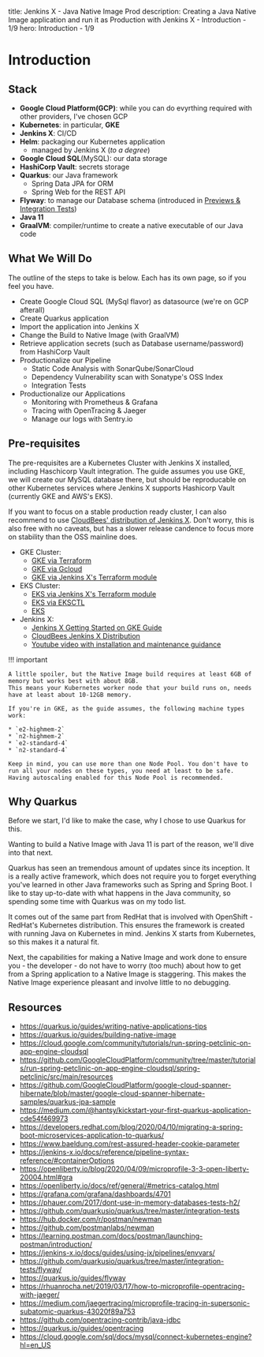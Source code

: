 title: Jenkins X - Java Native Image Prod
description: Creating a Java Native Image application and run it as Production with Jenkins X - Introduction - 1/9
hero: Introduction - 1/9

# Introduction

## Stack

* **Google Cloud Platform(GCP)**: while you can do evyrthing required with other providers, I've chosen GCP
* **Kubernetes**: in particular, **GKE**
* **Jenkins X**: CI/CD
* **Helm**: packaging our Kubernetes application
    * managed by Jenkins X (_to a degree_)
* **Google Cloud SQL**(MySQL): our data storage
* **HashiCorp Vault**: secrets storage
* **Quarkus**: our Java framework
    * Spring Data JPA for ORM
    * Spring Web for the REST API
* **Flyway**: to manage our Database schema (introduced in [Previews & Integration Tests](/jenkinsx/java-native-prod/08-preview-int-test/))
* **Java 11**
* **GraalVM**: compiler/runtime to create a native executable of our Java code

## What We Will Do

The outline of the steps to take is below. Each has its own page, so if you feel you have.

* Create Google Cloud SQL (MySql flavor) as datasource (we're on GCP afterall)
* Create Quarkus application 
* Import the application into Jenkins X
* Change the Build to Native Image (with GraalVM)
* Retrieve application secrets (such as Database username/password) from HashiCorp Vault
* Productionalize our Pipeline
    * Static Code Analysis with SonarQube/SonarCloud
    * Dependency Vulnerability scan with Sonatype's OSS Index
    * Integration Tests
* Productionalize our Applications
    * Monitoring with Prometheus & Grafana
    * Tracing with OpenTracing & Jaeger
    * Manage our logs with Sentry.io

## Pre-requisites

The pre-requisites are a Kubernetes Cluster with Jenkins X installed, including Haschicorp Vault integration. The guide assumes you use GKE, we will create our MySQL database there, but should be reproducable on other Kubernetes services where Jenkins X supports Hashicorp Vault (currently GKE and AWS's EKS).

If you want to focus on a stable production ready cluster, I can also recommend to use [CloudBees' distribution of Jenkins X](https://docs.cloudbees.com/docs/cloudbees-jenkins-x-distribution/latest/). Don't worry, this is also free with no caveats, but has a slower release candence to focus more on stability than the OSS mainline does.

* GKE Cluster: 
    * [GKE via Terraform](https://joostvdg.github.io/kubernetes/distributions/gke-terraform/)
    * [GKE via Gcloud](https://cloud.google.com/kubernetes-engine/docs/quickstart)
    * [GKE via Jenkins X's Terraform module](https://jenkins-x.io/docs/getting-started/)
* EKS Cluster:
    * [EKS via Jenkins X's Terraform module](https://registry.terraform.io/modules/jenkins-x/eks-jx/aws/0.2.1)
    * [EKS via EKSCTL](https://eksctl.io/)
    * [EKS](https://aws.amazon.com/blogs/startups/from-zero-to-eks-with-terraform-and-helm/)
* Jenkins X: 
    * [Jenkins X Getting Started on GKE Guide](https://jenkins-x.io/docs/getting-started/)
    * [CloudBees Jenkins X Distribution](https://docs.cloudbees.com/docs/cloudbees-jenkins-x-distribution/latest/)
    * [Youtube video with installation and maintenance guidance](https://www.youtube.com/watch?v=rQlP_3iXvRE)

!!! important

    A little spoiler, but the Native Image build requires at least 6GB of memory but works best with about 8GB.
    This means your Kubernetes worker node that your build runs on, needs have at least about 10-12GB memory.

    If you're in GKE, as the guide assumes, the following machine types work:

    * `e2-highmem-2`
    * `n2-highmem-2`
    * `e2-standard-4`
    * `n2-standard-4`

    Keep in mind, you can use more than one Node Pool. You don't have to run all your nodes on these types, you need at least to be safe. Having autoscaling enabled for this Node Pool is recommended.

## Why Quarkus

Before we start, I'd like to make the case, why I chose to use Quarkus for this.

Wanting to build a Native Image with Java 11 is part of the reason, we'll dive into that next.

Quarkus has seen an tremendous amount of updates since its inception. 
It is a really active framework, which does not require you to forget everything you've learned in other Java frameworks such as Spring and Spring Boot. I like to stay up-to-date with what happens in the Java community, so spending some time with Quarkus was on my todo list.

It comes out of the same part from RedHat that is involved with OpenShift - RedHat's Kubernetes distribution.
This ensures the framework is created with running Java on Kubernetes in mind. 
Jenkins X starts from Kubernetes, so this makes it a natural fit.

Next, the capabilities for making a Native Image and work done to ensure you - the developer - do not have to worry (too much) about how to get from a Spring application to a Native Image is staggering. This makes the Native Image experience pleasant and involve little to no debugging.

## Resources

* https://quarkus.io/guides/writing-native-applications-tips
* https://quarkus.io/guides/building-native-image
* https://cloud.google.com/community/tutorials/run-spring-petclinic-on-app-engine-cloudsql
* https://github.com/GoogleCloudPlatform/community/tree/master/tutorials/run-spring-petclinic-on-app-engine-cloudsql/spring-petclinic/src/main/resources
* https://github.com/GoogleCloudPlatform/google-cloud-spanner-hibernate/blob/master/google-cloud-spanner-hibernate-samples/quarkus-jpa-sample
* https://medium.com/@hantsy/kickstart-your-first-quarkus-application-cde54f469973
* https://developers.redhat.com/blog/2020/04/10/migrating-a-spring-boot-microservices-application-to-quarkus/
* https://www.baeldung.com/rest-assured-header-cookie-parameter
* https://jenkins-x.io/docs/reference/pipeline-syntax-reference/#containerOptions
* https://openliberty.io/blog/2020/04/09/microprofile-3-3-open-liberty-20004.html#gra
* https://openliberty.io/docs/ref/general/#metrics-catalog.html
* https://grafana.com/grafana/dashboards/4701
* https://phauer.com/2017/dont-use-in-memory-databases-tests-h2/
* https://github.com/quarkusio/quarkus/tree/master/integration-tests
* https://hub.docker.com/r/postman/newman
* https://github.com/postmanlabs/newman
* https://learning.postman.com/docs/postman/launching-postman/introduction/
* https://jenkins-x.io/docs/guides/using-jx/pipelines/envvars/
* https://github.com/quarkusio/quarkus/tree/master/integration-tests/flyway/
* https://quarkus.io/guides/flyway
* https://rhuanrocha.net/2019/03/17/how-to-microprofile-opentracing-with-jaeger/
* https://medium.com/jaegertracing/microprofile-tracing-in-supersonic-subatomic-quarkus-43020f89a753
* https://github.com/opentracing-contrib/java-jdbc
* https://quarkus.io/guides/opentracing
* https://cloud.google.com/sql/docs/mysql/connect-kubernetes-engine?hl=en_US